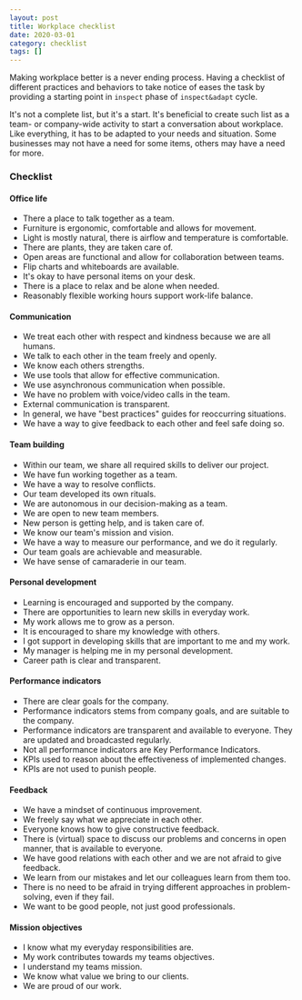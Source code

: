 ```yaml
---
layout: post
title: Workplace checklist
date: 2020-03-01
category: checklist
tags: []
---
```


Making workplace better is a never ending process. Having a checklist of different  practices and behaviors to take notice of eases the task by providing a starting point in `inspect` phase of `inspect&adapt` cycle.

It's not a complete list, but it's a start. It's beneficial to create such list as a team- or company-wide activity to start a conversation about workplace. Like everything, it has to be adapted to your needs and situation. Some businesses may not have a need for some items, others may have a need for more.

### Checklist

#### Office life

*  There a place to talk together as a team.
*  Furniture is ergonomic, comfortable and allows for movement.
*  Light is mostly natural, there is airflow and temperature is comfortable.
*  There are plants, they are taken care of.
*  Open areas are functional and allow for collaboration between teams.
*  Flip charts and whiteboards are available.
*  It's okay to have personal items on your desk.
*  There is a place to relax and be alone when needed.
*  Reasonably flexible working hours support work-life balance.

#### Communication

*  We treat each other with respect and kindness because we are all humans.
*  We talk to each other in the team freely and openly.
*  We know each others strengths.
*  We use tools that allow for effective communication.
*  We use asynchronous communication when possible.
*  We have no problem with voice/video calls in the team.
*  External communication is transparent.
*  In general, we have "best practices" guides for reoccurring situations.
*  We have a way to give feedback to each other and feel safe doing so.

#### Team building

*  Within our team, we share all required skills to deliver our project.
*  We have fun working together as a team.
*  We have a way to resolve conflicts.
*  Our team developed its own rituals.
*  We are autonomous in our decision-making as a team.
*  We are open to new team members.
*  New person is getting help, and is taken care of.
*  We know our team's mission and vision.
*  We have a way to measure our performance, and we do it regularly.
*  Our team goals are achievable and measurable.
*  We have sense of camaraderie in our team.

#### Personal development

*  Learning is encouraged and supported by the company.
*  There are opportunities to learn new skills in everyday work.
*  My work allows me to grow as a person.
*  It is encouraged to share my knowledge with others.
*  I got support in developing skills that are important to me and my work.
*  My manager is helping me in my personal development.
*  Career path is clear and transparent.

#### Performance indicators

*  There are clear goals for the company.
*  Performance indicators stems from company goals, and are suitable to the company.
*  Performance indicators are transparent and available to everyone. They are updated and broadcasted regularly.
*  Not all performance indicators are Key Performance Indicators.
*  KPIs used to reason about the effectiveness of implemented changes.
*  KPIs are not used to punish people.

#### Feedback

*  We have a mindset of continuous improvement.
*  We freely say what we appreciate in each other.
*  Everyone knows how to give constructive feedback.
*  There is (virtual) space to discuss our problems and concerns in open manner, that is available to everyone.
*  We have good relations with each other and we are not afraid to give feedback.
*  We learn from our mistakes and let our colleagues learn from them too.
*  There is no need to be afraid in trying different approaches in problem-solving, even if they fail.
*  We want to be good people, not just good professionals.

#### Mission objectives

*  I know what my everyday responsibilities are.
*  My work contributes towards my teams objectives.
*  I understand my teams mission.
*  We know what value we bring to our clients.
*  We are proud of our work.
